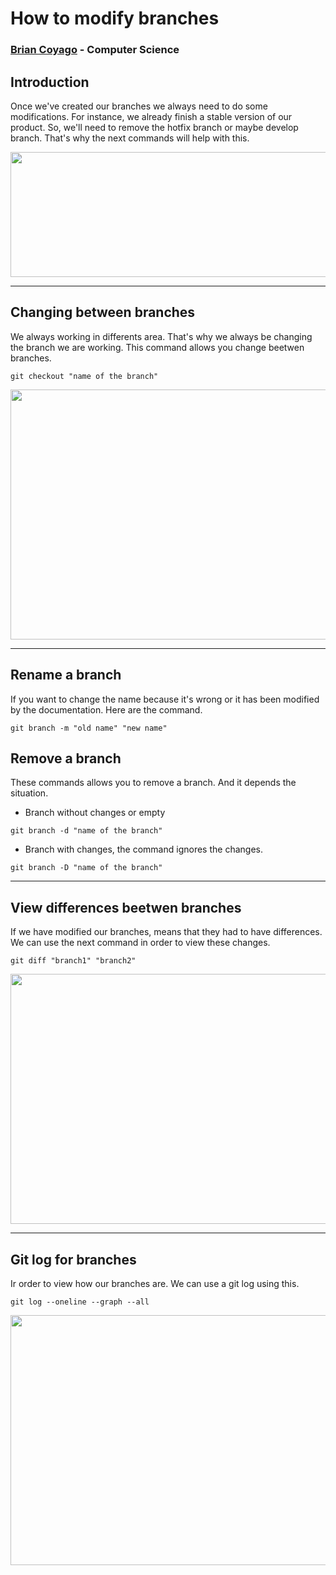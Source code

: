 # How to modify branches
### [Brian Coyago](https://github.com/Kanicbay) - Computer Science

## Introduction
Once we've created our branches we always need to do some modifications. For instance, we already finish a stable version of our product. So, we'll need to remove the hotfix branch or maybe develop branch. That's why the next commands will help with this.

<img src="https://www.jquery-az.com/wp-content/uploads/2018/06/2.0_2-Git-change-branch-loc.png" width="750" height="200"/></img>

---

## Changing between branches
We always working in differents area. That's why we always be changing the branch we are working. This command allows you change beetwen branches.
```
git checkout "name of the branch"
```
<img src="https://www.jquery-az.com/wp-content/uploads/2018/06/2.0_3-Git-checkout-branch.png" width="750" height="400"/></img>

---

## Rename a branch
If you want to change the name because it's wrong or it has been modified by the documentation. Here are the command.
```
git branch -m "old name" "new name"
```

## Remove a branch
These commands allows you to remove a branch. And it depends the situation.
- Branch without changes or empty
```
git branch -d "name of the branch"
```
- Branch with changes, the command ignores the changes.
```
git branch -D "name of the branch"
```

---

## View differences beetwen branches
If we have modified our branches, means that they had to have differences. We can use the next command in order to view these changes.
```
git diff "branch1" "branch2"
``` 

<img src="https://devconnected.com/wp-content/uploads/2019/11/git-diff-double-dot.png" width="600" height="400"/></img>

---

## Git log for branches
Ir order to view how our branches are. We can use a git log using this.
```
git log --oneline --graph --all
``` 

<img src="https://mackyle.github.io/git-log-compact/image1.gif" width="750" height="400"/></img>

